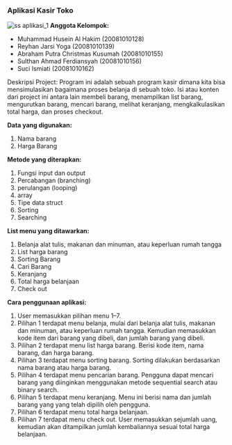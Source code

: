 ### Aplikasi Kasir Toko
![ss aplikasi_1](https://user-images.githubusercontent.com/94363343/147431438-203a6b11-bae0-4005-9a57-065a5b773c99.jpg)
**Anggota Kelompok:**
- Muhammad Husein Al Hakim (20081010128)
- Reyhan Jarsi Yoga (20081010139)
- Abraham Putra Christmas Kusumah (20081010155)
- Sulthan Ahmad Ferdiansyah (20081010156)
- Suci Ismiati (20081010162)

Deskripsi Project:
Program ini adalah sebuah program kasir dimana kita bisa mensimulasikan bagaimana proses belanja di sebuah toko. Isi atau konten dari project ini antara lain membeli barang, menampilkan list barang, mengurutkan barang, mencari barang, melihat keranjang, mengkalkulasikan total harga, dan proses checkout.

**Data yang digunakan:**
1. Nama barang
2. Harga Barang

**Metode yang diterapkan:**
1. Fungsi input dan output
2. Percabangan (branching)
3. perulangan (looping)
4. array
5. Tipe data struct
6. Sorting
7. Searching

**List menu yang ditawarkan:**
1. Belanja alat tulis, makanan dan minuman, atau keperluan rumah tangga
2. List harga barang
3. Sorting Barang
4. Cari Barang
5. Keranjang
6. Total harga belanjaan
7. Check out

**Cara penggunaan aplikasi:**
1. User memasukkan pilihan menu 1–7.
2. Pilihan 1 terdapat menu belanja, mulai dari belanja alat tulis, makanan dan minuman, atau keperluan rumah tangga. Kemudian memasukkan kode item dari barang yang dibeli, dan jumlah barang yang dibeli.
3. Pilihan 2 terdapat menu list harga barang. Berisi kode item, nama barang, dan harga barang.
4. Pilihan 3 terdapat menu sorting barang. Sorting dilakukan berdasarkan nama barang atau harga barang.
5. Pilihan 4 terdapat menu pencarian barang. Pengguna dapat mencari barang yang diinginkan menggunakan metode sequential search atau binary search.
6. Pilihan 5 terdapat menu keranjang. Menu ini berisi nama dan jumlah barang yang yang telah dipilih oleh pengguna.
7. Pilihan 6 terdapat menu total harga belanjaan. 
8. Pilihan 7 terdapat menu check out. User memasukkan sejumlah uang, kemudian akan ditampilkan jumlah kembaliannya sesuai total harga belanjaan.
